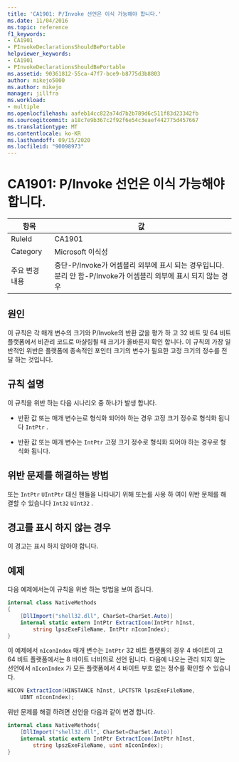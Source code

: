 ```yaml
---
title: 'CA1901: P/Invoke 선언은 이식 가능해야 합니다.'
ms.date: 11/04/2016
ms.topic: reference
f1_keywords:
- CA1901
- PInvokeDeclarationsShouldBePortable
helpviewer_keywords:
- CA1901
- PInvokeDeclarationsShouldBePortable
ms.assetid: 90361812-55ca-47f7-bce9-b8775d3b8803
author: mikejo5000
ms.author: mikejo
manager: jillfra
ms.workload:
- multiple
ms.openlocfilehash: aafeb14cc822a74d7b2b789d6c511f83d23342fb
ms.sourcegitcommit: a18c7e9b367c2f92f6e54c3eaef442775d457667
ms.translationtype: MT
ms.contentlocale: ko-KR
ms.lasthandoff: 09/15/2020
ms.locfileid: "90098973"
---
```

# <a name="ca1901-pinvoke-declarations-should-be-portable"></a>CA1901: P/Invoke 선언은 이식 가능해야 합니다.

|항목|값|
|-|-|
|RuleId|CA1901|
|Category|Microsoft 이식성|
|주요 변경 내용|중단-P/Invoke가 어셈블리 외부에 표시 되는 경우입니다. 분리 안 함-P/Invoke가 어셈블리 외부에 표시 되지 않는 경우|

## <a name="cause"></a>원인
이 규칙은 각 매개 변수의 크기와 P/Invoke의 반환 값을 평가 하 고 32 비트 및 64 비트 플랫폼에서 비관리 코드로 마샬링될 때 크기가 올바른지 확인 합니다. 이 규칙의 가장 일반적인 위반은 플랫폼에 종속적인 포인터 크기의 변수가 필요한 고정 크기의 정수를 전달 하는 것입니다.

## <a name="rule-description"></a>규칙 설명
이 규칙을 위반 하는 다음 시나리오 중 하나가 발생 합니다.

- 반환 값 또는 매개 변수는로 형식화 되어야 하는 경우 고정 크기 정수로 형식화 됩니다 `IntPtr` .

- 반환 값 또는 매개 변수는 `IntPtr` 고정 크기 정수로 형식화 되어야 하는 경우로 형식화 됩니다.

## <a name="how-to-fix-violations"></a>위반 문제를 해결하는 방법
또는 `IntPtr` `UIntPtr` 대신 핸들을 나타내기 위해 또는를 사용 하 여이 위반 문제를 해결할 수 있습니다 `Int32` `UInt32` .

## <a name="when-to-suppress-warnings"></a>경고를 표시 하지 않는 경우
이 경고는 표시 하지 않아야 합니다.

## <a name="example"></a>예제
다음 예제에서는이 규칙을 위반 하는 방법을 보여 줍니다.

```csharp
internal class NativeMethods
{
    [DllImport("shell32.dll", CharSet=CharSet.Auto)]
    internal static extern IntPtr ExtractIcon(IntPtr hInst,
        string lpszExeFileName, IntPtr nIconIndex);
}
```

이 예제에서 `nIconIndex` 매개 변수는 `IntPtr` 32 비트 플랫폼의 경우 4 바이트이 고 64 비트 플랫폼에서는 8 바이트 너비의로 선언 됩니다. 다음에 나오는 관리 되지 않는 선언에서 `nIconIndex` 가 모든 플랫폼에서 4 바이트 부호 없는 정수를 확인할 수 있습니다.

```csharp
HICON ExtractIcon(HINSTANCE hInst, LPCTSTR lpszExeFileName,
    UINT nIconIndex);
```

위반 문제를 해결 하려면 선언을 다음과 같이 변경 합니다.

```csharp
internal class NativeMethods{
    [DllImport("shell32.dll", CharSet=CharSet.Auto)]
    internal static extern IntPtr ExtractIcon(IntPtr hInst,
        string lpszExeFileName, uint nIconIndex);
}
```
